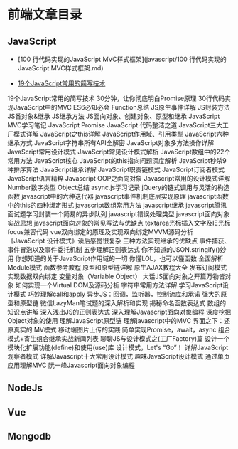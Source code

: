 # 前端文章目录

## JavaScript

- [100 行代码实现的JavaScript MVC样式框架](javascript/100 行代码实现的JavaScript MVC样式框架.md)

- [19个JavaScript常用的简写技术](javascript/19个JavaScript常用的简写技术.md)

19个JavaScript常用的简写技术
30分钟，让你彻底明白Promise原理
30行代码实现JavaScript中的MVC
ES6必知必会
Function总结
JS原生事件详解
JS封装方法
JS番对象&继承
JS继承方法
JS面向对象、创建对象、原型和继承
JavaScript MVC学习笔记
JavaScript Promise
JavaScript 代码整洁之道
JavaScript三大工厂模式详解
JavaScript之this详解
JavaScript作用域、引用类型
JavaScript六种继承方式
JavaScript字符串所有API全解密
JavaScript对象多方法操作详解
JavaScript常用设计模式
JavaScript常见设计模式解析
JavaScript数组中的22个常用方法
JavaScript核心
JavaScript的this指向问题深度解析
JavaScript秒杀9种排序算法
JavaScript继承详解
JavaScript职责链模式
JavaScript订阅者模式
JavaScript语言精粹
Javascript OOP之面向对象
Javascript常用的设计模式详解
Number数字类型
Object总结
async.js学习记录
jQuery的链式调用与灵活的构造函数
javascript中的六种迭代器
javascript事件机制底层实现原理
javascript函数中的this的四种绑定形式
javascript数组常用方法
javascript继承
javascript腾讯面试题学习封装一个简易的异步队列
javascript错误处理类型
javascript面向对象实战思想
javascript面向对象的常见写法与优缺点
textarea光标插入文字及IE光标focus兼容代码
vue双向绑定的原理及实现双向绑定MVVM源码分析
《JavaScript 设计模式》读后感觉很复杂
三种方法实现继承的优缺点
事件捕获、事件冒泡以及事件委托机制
五步理解正则表达式
你不知道的JSON.stringify()妙用
你想知道的关于JavaScript作用域的一切
你懂LOL，也可以懂函数
全面解析Module模式
函数参考教程
原型和原型链详解
原生AJAX教程大全
发布订阅模式实现数据双向绑定
变量对象（Variable Object）
大话JS面向对象之开篇万物皆对象
如何实现一个Virtual DOM及源码分析
字符串常用方法详解
学习JavaScript设计模式
巧妙理解call和apply
异步JS：回调，监听器，控制流库和承诺
强大的原型和原型链
微信LazyMan笔试题的深入解析和实现
揭秘命名函数表达式
数组的知识点讲解
深入浅出JS的正则表达式
深入理解Javascript面向对象编程
深度挖掘Object对象的使用
理解JavaScript原型链
理解javascript中的MVC
界面之下：还原真实的 MV模式
移动端图片上传的实践
简单实现Promise，await，async
组合模式+寄生组合继承实战新闻列表
聊聊JS与设计模式之(工厂Factory)篇
设计一个模块化扩展功能(define)和使用(use)库
设计模式，Let's “Go”！
详解JavaScript观察者模式
详解Javascript十大常用设计模式
趣味JavaScript设计模式
通过单页应用理解MVC
阮一峰Javascript面向对象编程

## NodeJs

## Vue

## Mongodb
